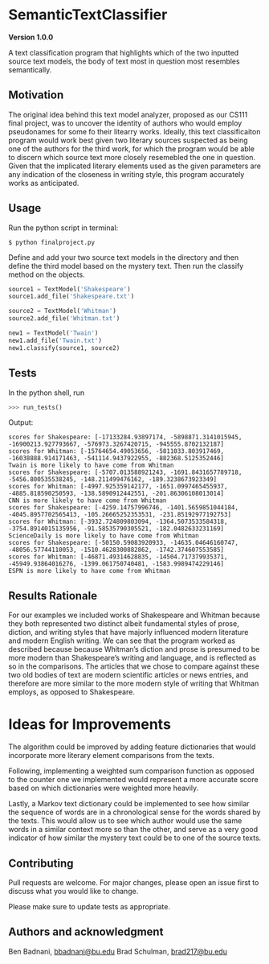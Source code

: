 # SemanticTextClassifier

**Version 1.0.0**

A text classification program that highlights which of the two inputted source text models, the body of text most in question most resembles semantically.

## Motivation

The original idea behind this text model analyzer, proposed as our CS111 final project, was to uncover the identity of authors who would employ pseudonames for some fo their litearry works.
Ideally, this text classificaiton program would work best given two literary sources suspected as being one of the authors for the third work, for which the program would be able to discern which source text more closely resemebled the one in question.
Given that the implicated literary elements used as the given parameters are any indication of the closeness in writing style, this program accurately works as anticipated.

## Usage

Run the python script in terminal:

```terminal
$ python finalproject.py
```

Define and add your two source text models in the directory and then define the third model based on the mystery text.
Then run the classify method on the objects.

```python
source1 = TextModel('Shakespeare')
source1.add_file('Shakespeare.txt')

source2 = TextModel('Whitman')
source2.add_file('Whitman.txt')

new1 = TextModel('Twain')
new1.add_file('Twain.txt')
new1.classify(source1, source2)
```

## Tests

In the python shell, run

```python
>>> run_tests()
```

Output: 

```
scores for Shakespeare: [-17133284.93897174, -5898871.3141015945, -16900213.927793667, -576973.3267420715, -945555.8702132187]
scores for Whitman: [-15764654.49053656, -5811033.803917469, -16038888.914171463, -541114.9437922955, -882368.5125352446]
Twain is more likely to have come from Whitman
scores for Shakespeare: [-5707.013588921243, -1691.8431657789718, -5456.800535538245, -148.211499476162, -189.3238673923349]
scores for Whitman: [-4997.925359142177, -1651.0997465455937, -4885.818590250593, -138.5890912442551, -201.86306108013014]
CNN is more likely to have come from Whitman
scores for Shakespeare: [-4259.14757996746, -1401.5659851044184, -4045.8957702565413, -105.26665252353531, -231.85192977192753]
scores for Whitman: [-3932.724809803094, -1364.5073533584318, -3754.8914015135956, -91.58535790305521, -182.0482633231169]
ScienceDaily is more likely to have come from Whitman
scores for Shakespeare: [-50150.59083920933, -14635.04646160747, -48056.57744110053, -1510.4628300882862, -1742.374607553585]
scores for Whitman: [-46871.49314628835, -14504.717379935371, -45949.93864016276, -1399.061750740481, -1583.9989474229146]
ESPN is more likely to have come from Whitman
```

## Results Rationale

For our examples we included works of Shakespeare and Whitman because they both represented two distinct albeit fundamental styles of prose, diction, and writing styles that have majorly influenced modern literature and modern English writing.
We can see that the program worked as described because because Whitman’s diction and prose is presumed to be more modern than Shakespeare’s writing and language, and is reflected as so in the comparisons.
The articles that we chose to compare against these two old bodies of text are modern scientific articles or news entries, and therefore are more similar to the more modern style of writing that Whitman employs, as opposed to Shakespeare. 

# Ideas for Improvements

The algorithm could be improved by adding feature dictionaries that would incorporate more literary element comparisons from the texts. 

Following, implementing a weighted sum comparison function as opposed to the counter one we implemented  would represent a more accurate score based on which dictionaries were weighted more heavily. 

Lastly, a Markov text dictionary could be implemented to see how similar the sequence of words are in a chronological sense for the words shared by the texts. This would allow us to see which author would use the same words in a similar context more so than the other, and serve as a very good indicator of how similar the mystery text could be to one of the source texts. 

## Contributing

Pull requests are welcome. For major changes, please open an issue first to discuss what you would like to change.

Please make sure to update tests as appropriate.


## Authors and acknowledgment

Ben Badnani, <bbadnani@bu.edu>
Brad Schulman, <brad217@bu.edu>
